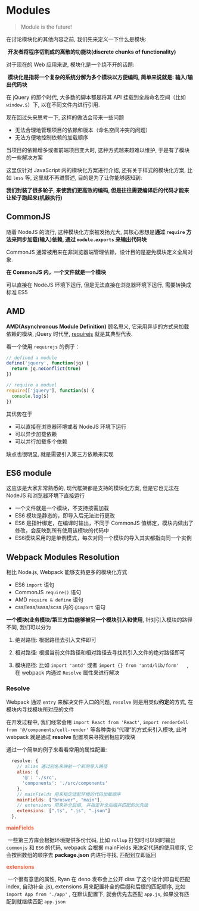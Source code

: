 # Modules

> Module is the future!

在讨论模块化的其他内容之前, 我们先来定义一下什么是模块: 

​		**开发者将程序切割成的离散的功能块(discrete chunks of functionality)**

对于现在的 Web 应用来说, 模块化是一个绕不开的话题:

​		**模块化是指将一个复杂的系统分解为多个模块以方便编码, 简单来说就是: 输入/输出代码块**

在 jQuery 的那个时代, 大多数的脚本都是将其 API 挂载到全局命名空间（比如 `window.$`）下, 以在不同文件内进行引用.

现在回过头来思考一下, 这样的做法会带来一些问题

- 无法合理地管理项目的依赖和版本（命名空间冲突的问题）
- 无法方便地控制依赖的加载顺序

当项目的依赖增多或者前端项目变大时, 这种方式越来越难以维护, 于是有了模块的一些解决方案

这里仅针对 JavaScript 内的模块化方案进行介绍, 还有关于样式的模块化方案, 比如 `less` 等, 这里就不再进赘述, 目的是为了让你能够感知到: 

**我们封装了很多轮子, 来使我们更高效的编码, 但是往往需要编译后的代码才能来让轮子跑起来(机器执行)**



## CommonJS

随着 NodeJS 的流行, 这种模块化方案被发扬光大, 其核心思想是**通过 `require` 方法来同步加载(输入)依赖, 通过 `module.exports` 来输出代码块**

CommonJS 通常被用来在非浏览器端管理依赖，设计目的是避免模块定义全局对象.

**在 CommonJS 内，一个文件就是一个模块**

可以直接在 NodeJS 环境下运行, 但是无法直接在浏览器环境下运行, 需要转换成标准 ES5 



## AMD

**AMD(Asynchronous Module Definition)** 顾名思义, 它采用异步的方式来加载依赖的模块, jQuery 时代里, [requirejs](https://requirejs.org/) 就是其典型代表.

看一个使用 `requirejs` 的例子：

```javascript
// defined a module
define('jquery', function(jq) {
  return jq.noConflict(true)
})

// require a moduel
require(['jquery'], function($) {
  console.log($)
})
```

其优势在于

- 可以直接在浏览器环境或者 NodeJS 环境下运行
- 可以异步加载依赖
- 可以并行加载多个依赖

缺点也很明显, 就是需要引入第三方依赖来实现



## ES6 module

这应该是大家非常熟悉的, 现代框架都是支持的模块化方案, 但是它也无法在 NodeJS 和浏览器环境下直接运行

- 一个文件就是一个模块，不支持按需加载
- ES6 模块是静态的，即导入后无法进行更改
- ES6 是指针绑定，在编译时输出，不同于 CommonJS 值绑定，模块内做出了修改，会反映到所有使用该模块的代码中
- ES6模块采用的是单例模式，每次对同一个模块的导入其实都指向同一个实例



## Webpack Modules Resolution

相比 Node.js, Webpack 能够支持更多的模块化方式

- ES6 `import` 语句
- CommonJS `require()` 语句
- AMD `require & define` 语句
- css/less/sass/scss 内的 `@import` 语句

**一个模块(业务模块/第三方库)能够被另一个模块引入和使用**, 针对引入模块的路径不同, 我们可以分为

1. 绝对路径: 根据路径去引入文件即可

2. 相对路径: 根据当前文件路径和相对路径去寻找其引入文件的绝对路径即可

3. 模块路径: 比如 `import 'antd'` 或者 `import {} from 'antd/lib/form'   `, 在 webpack 内通过 `Resolve` 属性来进行解决



### Resolve

Webpack 通过 `entry` 来解决文件入口的问题, `resolve` 则是用类似**约定**的方式, 在模块内寻找模块所对应的文件

在开发过程中, 我们经常会用 `import React from 'React'`, `import renderCell from '@/components/cell-render'` 等各种类似“代理”的方式来引入模块, 此时 webpack 就是通过 **resolve** 配置项来寻找到相应的模块

通过一个简单的例子来看看常用的属性配置:

```javascript
  resolve: {
    // alias 通过别名来映射一个新的导入路径
    alias: {
      '@': './src',
      'components': './src/components'
    },
    // mainFields 用来指定适配环境的代码加载顺序
    mainFields: ["broswer", "main"],
    // extensions 用来补全后缀, 并指定补全后缀并匹配的优先级
    extensions: [".ts", ".js", ".json"]
  },
```



<b style="color: #ef613e;">mainFields</b>

​		一些第三方库会根据环境提供多份代码, 比如 `rollup` 打包时可以同时输出 `commonjs` 和 `ES6` 的代码, webpack 会根据 mainFields 来决定代码的使用顺序, 它会按照数组的顺序去 **package.json** 内进行寻找, 匹配到立即返回

<b style="color: #ef613e;">extensions</b>

​		一个很有意思的属性, Ryan 在 deno 发布会上公开 diss 了这个设计(即自动匹配 index, 自动补全 .js), extensions 用来配置补全的后缀和后缀的匹配顺序, 比如 `import App from './app'` , 在默认配置下, 就会优先去匹配 `app.js`, 如果没有匹配到就继续匹配 `app.json`
